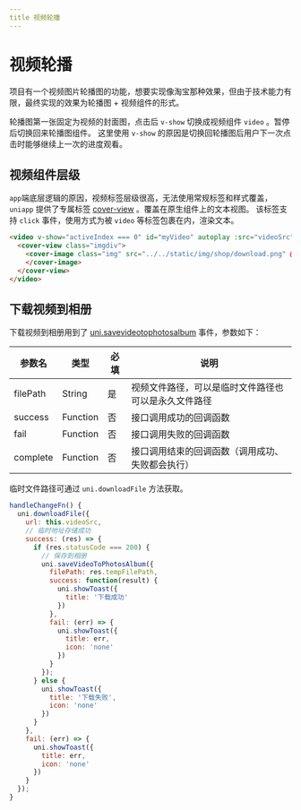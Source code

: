 ```yaml
---
title 视频轮播
---
```

# 视频轮播
项目有一个视频图片轮播图的功能，想要实现像淘宝那种效果，但由于技术能力有限，最终实现的效果为轮播图 + 视频组件的形式。

轮播图第一张固定为视频的封面图，点击后 `v-show` 切换成视频组件 `video` 。暂停后切换回来轮播图组件。
这里使用 `v-show` 的原因是切换回轮播图后用户下一次点击时能够继续上一次的进度观看。
## 视频组件层级
`app`端底层逻辑的原因，视频标签层级很高，无法使用常规标签和样式覆盖，`uniapp` 提供了专属标签 [cover-view](https://uniapp.dcloud.net.cn/component/cover-view.html#cover-view) 。覆盖在原生组件上的文本视图。
该标签支持 `click` 事件，使用方式为被 `video` 等标签包裹在内，渲染文本。
```html
<video v-show="activeIndex === 0" id="myVideo" autoplay :src="videoSrc" controls :loop="true" @pause="stopFn" @ended="stopFn">
  <cover-view class="imgdiv">
    <cover-image class="img" src="../../static/img/shop/download.png" @click="handleDownloadFn">
    </cover-image>
  </cover-view>
</video>
```
## 下载视频到相册
下载视频到相册用到了 [uni.savevideotophotosalbum](https://uniapp.dcloud.net.cn/api/media/video.html#savevideotophotosalbum) 事件，参数如下：

| 参数名 | 类型 | 必填 | 说明 |
| --- | --- | --- | --- |
| filePath | String | 是 | 视频文件路径，可以是临时文件路径也可以是永久文件路径 |
| success | Function | 否 | 接口调用成功的回调函数 |
| fail | Function | 否 | 接口调用失败的回调函数 |
| complete | Function | 否 | 接口调用结束的回调函数（调用成功、失败都会执行） |

临时文件路径可通过 `uni.downloadFile` 方法获取。
```javascript
handleChangeFn() {
  uni.downloadFile({
    url: this.videoSrc,
    // 临时地址存储成功
    success: (res) => {
      if (res.statusCode === 200) {
        // 保存到相册
        uni.saveVideoToPhotosAlbum({
          filePath: res.tempFilePath,
          success: function(result) {
            uni.showToast({
              title: '下载成功'
            })
          },
          fail: (err) => {
            uni.showToast({
              title: err,
              icon: 'none'
            })
          }
        });
      } else {
        uni.showToast({
          title: '下载失败',
          icon: 'none'
        })
      }
    },
    fail: (err) => {
      uni.showToast({
        title: err,
        icon: 'none'
      })
    }
  });
}
```
